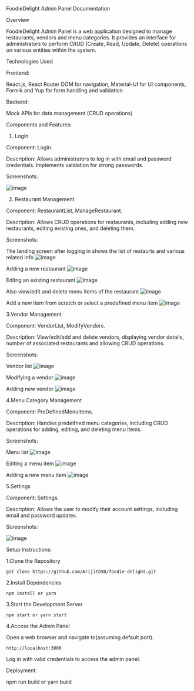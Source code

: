 FoodieDelight Admin Panel Documentation

Overview

FoodieDelight Admin Panel is a web application designed to manage restaurants, vendors and menu categories. It provides an interface for administrators to perform CRUD (Create, Read, Update, Delete) operations on various entities within the system.

Technologies Used

Frontend:

React.js, 
React Router DOM for navigation, 
Material-UI for UI components, 
Formik and Yup for form handling and validation


Backend:

Mock APIs for data management (CRUD operations)


Components and Features:

  1. Login

Component: Login. 

Description: Allows administrators to log in with email and password credentials. Implements validation for strong passwords.

Screenshots:

![image](https://github.com/Arijitb98/foodie-delight/assets/73586389/5ba54771-a506-4d4a-9147-046f93d9c2d3)

  2. Restaurant Management

Component: RestaurantList, ManageRestaurant. 

Description: Allows CRUD operations for restaurants, including adding new restaurants, editing existing ones, and deleting them.

Screenshots:

The landing screen after logging in shows the list of restaurts and various related info
![image](https://github.com/Arijitb98/foodie-delight/assets/73586389/247b978b-31c6-4833-9590-e017826d42cc)

Adding a new restaurant
![image](https://github.com/Arijitb98/foodie-delight/assets/73586389/58026e70-c96f-46ed-9f1e-c869ac953e2e)

Editng an existing restaurant
![image](https://github.com/Arijitb98/foodie-delight/assets/73586389/31a36744-08e2-4435-bd7c-80e2b255b6da)

Also view/edit and delete menu items of the restaurant
![image](https://github.com/Arijitb98/foodie-delight/assets/73586389/2f49f7ab-8f2d-49dc-9e4d-439442630424)

Add a new item from scratch or select a predefined menu item
![image](https://github.com/Arijitb98/foodie-delight/assets/73586389/be4b205d-a4da-4d2e-b65c-c73359a6b618)

  3.Vendor Management

Component: VendorList, ModifyVendors. 

Description: View/edit/add and delete vendors, displaying vendor details, number of associated restaurants and allowing CRUD operations.

Screenshots:

Vendor list
![image](https://github.com/Arijitb98/foodie-delight/assets/73586389/8406efc4-7052-470e-85ad-18e568715fd4)

Modifying a vendor
![image](https://github.com/Arijitb98/foodie-delight/assets/73586389/710ce485-8333-4df2-bb11-58d726f643eb)

Adding new vendor
![image](https://github.com/Arijitb98/foodie-delight/assets/73586389/de54094c-ce79-4c57-94db-90f541757cb4)

  4.Menu Category Management

Component: PreDefinedMenuItems.

Description: Handles predeifned menu categories, including CRUD operations for adding, editing, and deleting menu items.

Screenshots: 

Menu list
![image](https://github.com/Arijitb98/foodie-delight/assets/73586389/2b11812b-535f-4be6-9945-5f0d612a556e)

Editing a menu item
![image](https://github.com/Arijitb98/foodie-delight/assets/73586389/615c1cf6-5b8c-4713-8c0a-dfaa6b1c65cd)

Adding a new menu item
![image](https://github.com/Arijitb98/foodie-delight/assets/73586389/a0e830b3-27ba-4a4c-985c-60d9001a93bc)

  5.Settings

Component: Settings. 

Description: Allows the user to modify their account settings, including email and password updates.

Screenshots:

![image](https://github.com/Arijitb98/foodie-delight/assets/73586389/8dce6ea7-58c7-4895-b4a2-505d4febc245)


Setup Instructions:

  1.Clone the Repository
    
    git clone https://github.com/Arijitb98/foodie-delight.git

  2.Install Dependencies
  
    npm install or yarn

  3.Start the Development Server
  
    npm start or yarn start
    
  4.Access the Admin Panel
  
  Open a web browser and navigate to(assuming default port).
    
    http://localhost:3000 
    
  Log in with valid credentials to access the admin panel.


Deployment:

npm run build or yarn build
